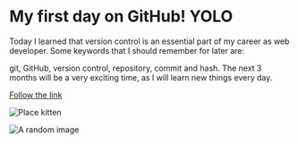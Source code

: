 # My first day on GitHub! YOLO

Today I learned that version control is an essential part of my
career as web developer. Some keywords that I should remember for later are:

git, GitHub, version control, repository, commit and hash.
The next 3 months will be a very exciting time, as I will learn new things every day.

[Follow the link](https://www.neuefische.de)

![Place kitten](http://www.placekitten.com/300/400)

![A random image](https://source.unsplash.com/random/400x200)
